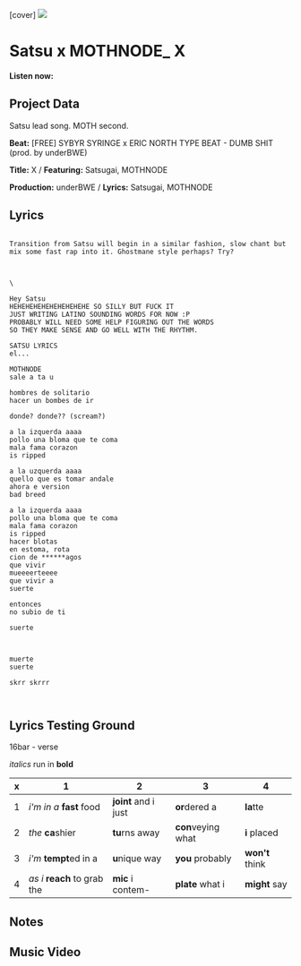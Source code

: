 [cover] ![](57175019_319474918741616_8502199518755923887_n.jpg)

# Satsu x MOTHNODE_ X

**Listen now:** 

## Project Data

Satsu lead song. MOTH second.

**Beat:** [FREE] SYBYR  SYRINGE x ERIC NORTH TYPE BEAT - DUMB SHIT  (prod. by underBWE)


**Title:** X / **Featuring:** Satsugai, MOTHNODE

**Production:** underBWE / **Lyrics:** Satsugai, MOTHNODE

## Lyrics

```

Transition from Satsu will begin in a similar fashion, slow chant but mix some fast rap into it. Ghostmane style perhaps? Try?



\

Hey Satsu
HEHEHEHEHEHEHEHEHEHE SO SILLY BUT FUCK IT
JUST WRITING LATINO SOUNDING WORDS FOR NOW :P
PROBABLY WILL NEED SOME HELP FIGURING OUT THE WORDS
SO THEY MAKE SENSE AND GO WELL WITH THE RHYTHM.
 
SATSU LYRICS
el...

MOTHNODE
sale a ta u

hombres de solitario
hacer un bombes de ir

donde? donde?? (scream?)

a la izquerda aaaa
pollo una bloma que te coma
mala fama corazon 
is ripped

a la uzquerda aaaa
quello que es tomar andale
ahora e version
bad breed

a la izquerda aaaa
pollo una bloma que te coma
mala fama corazon 
is ripped 
hacer blotas
en estoma, rota
cion de ******agos 
que vivir
mueeeerteeee
que vivir a 
suerte

entonces
no subio de ti

suerte



muerte
suerte

skrr skrrr



```

## Lyrics Testing Ground

16bar - verse

*italics* run in
**bold**

| x | 1 | 2 | 3 | 4 |
|---|---|---|---|---|
| 1 | *i'm in a* **fast** food | **joint** and i just  | **or**dered a  | **la**tte  |
| 2 | *the* **ca**shier | **tu**rns away  |  **con**veying what |  **i** placed |
| 3 | *i'm* **tempt**ed in a | **u**nique way  |  **you** probably |  **won't** think |
| 4 | *as i* **reach** to grab the |  **mic** i contem-  | **plate** what i | **might** say |

## Notes

## Music Video
